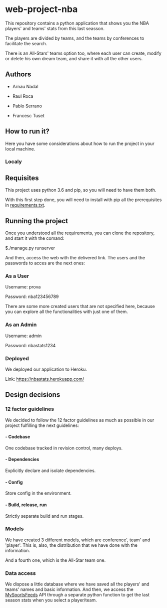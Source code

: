 # web-project-nba

This repository contains a python application that shows you the NBA players' and teams' stats from this last seasson.

The players are divided by teams, and the teams by conferences to facilitate the search.

There is an All-Stars' teams option too, where each user can create, modify or delete his own dream team, and share it with all the other users.

## Authors

- Arnau Nadal

- Raul Roca

- Pablo Serrano

- Francesc Tuset

## How to run it?

Here you have some considerations about how to run the project in your local machine.

### Localy
  ## Requisites

  This project uses python 3.6 and pip, so you will need to have them both.

  With this first step done, you will need to install with pip all the prerequisites in [requirements.txt](https://github.com/raultds/web-project-nba/blob/dev/requirements.txt).

  ## Running the project

  Once you understood all the requirements, you can clone the repository, and start it with the comand:

  $./manage.py runserver

  And then, access the web with the delivered link. The users and the passwords to acces are the next ones:

  ### As a User

  Username: prova

  Password: nba123456789
  
  There are some more created users that are not specified here, because you can explore all the functionalities with just one of them.

  ### As an Admin

  Username: admin

  Password: nbastats1234

### Deployed
  We deployed our application to Heroku.
  
  Link: https://nbastats.herokuapp.com/

## Design decisions

### 12 factor guidelines

We decided to follow the 12 factor guidelines as much as possible in our project fulfilling the next guidelines:

#### - Codebase

One codebase tracked in revision control, many deploys.

#### - Dependencies

Explicitly declare and isolate dependencies.

#### - Config

Store config in the environment.

#### - Build, release, run

Strictly separate build and run stages.

### Models

We have created 3 different models, which are conference', team' and 'player'. This is, also, the distribution that we have done with the information.

And a fourth one, which is the All-Star team one.

### Data access

We dispose a little database where we have saved all the players' and teams' names and basic information. And then, we access the [MySportsFeeds](https://www.mysportsfeeds.com/) API through a separate python function to get the last season stats when you select a player/team. 
